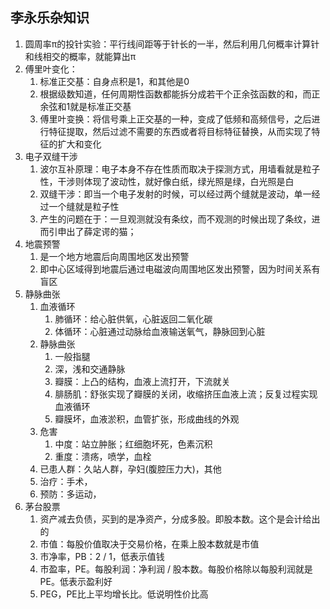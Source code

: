 ## 李永乐杂知识

1. 圆周率π的投针实验：平行线间距等于针长的一半，然后利用几何概率计算针和线相交的概率，就能算出π
2. 傅里叶变化：
   1. 标准正交基：自身点积是1，和其他是0
   2. 根据级数知道，任何周期性函数都能拆分成若干个正余弦函数的和，而正余弦和1就是标准正交基
   3. 傅里叶变换：将信号乘上正交基的一种，变成了低频和高频信号，之后进行特征提取，然后过滤不需要的东西或者将目标特征替换，从而实现了特征的扩大和变化
3. 电子双缝干涉
   1. 波尔互补原理：电子本身不存在性质而取决于探测方式，用墙看就是粒子性，干涉则体现了波动性，就好像白纸，绿光照是绿，白光照是白
   2. 双缝干涉：即当一个电子发射的时候，可以经过两个缝就是波动，单一经过一个缝就是粒子性
   3. 产生的问题在于：一旦观测就没有条纹，而不观测的时候出现了条纹，进而引申出了薛定谔的猫；
4. 地震预警
   1. 是一个地方地震后向周围地区发出预警
   2. 即中心区域得到地震后通过电磁波向周围地区发出预警，因为时间关系有盲区
5. 静脉曲张
   1. 血液循环
      1. 肺循环：给心脏供氧，心脏返回二氧化碳
      2. 体循环：心脏通过动脉给血液输送氧气，静脉回到心脏
   2. 静脉曲张
      1. 一般指腿
      2. 深，浅和交通静脉
      3. 瓣膜：上凸的结构，血液上流打开，下流就关
      4. 腓肠肌：舒张实现了瓣膜的关闭，收缩挤压血液上流；反复过程实现血液循环
      5. 瓣膜坏，血液淤积，血管扩张，形成曲线的外观
   3. 危害
      1. 中度：站立肿胀；红细胞坏死，色素沉积
      2. 重度：溃疡，喷学，血栓
   4. 已患人群：久站人群，孕妇(腹腔压力大)，其他
   5. 治疗：手术，
   6. 预防：多运动，
6. 茅台股票
   1. 资产减去负债，买到的是净资产，分成多股。即股本数。这个是会计给出的
   2. 市值：每股价值取决于交易价格，在乘上股本数就是市值
   3. 市净率，PB：2 / 1，低表示值钱
   4. 市盈率，PE。每股利润：净利润 / 股本数。每股价格除以每股利润就是PE。低表示盈利好
   5. PEG，PE比上平均增长比。低说明性价比高
